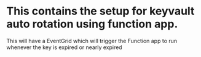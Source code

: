 # This contains the setup for keyvault auto rotation using function app.

This will have a EventGrid which will trigger the Function app to run whenever the key is expired or nearly expired

